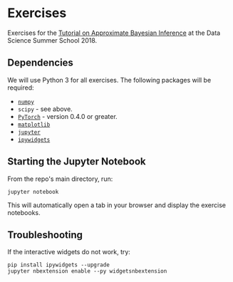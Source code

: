 # Exercises

Exercises for the [Tutorial on Approximate Bayesian Inference](https://emtiyaz.github.io/teaching/ds3_2018/ds3.html) at the Data Science Summer School 2018.

## Dependencies

We will use Python 3 for all exercises.
The following packages will be required:
* [`numpy`](https://www.scipy.org/install.html)
* `scipy` - see above.
* [`PyTorch`](https://pytorch.org/) - version 0.4.0 or greater.
* [`matplotlib`](https://matplotlib.org/users/installing.html)
* [`jupyter`](http://jupyter.org/install)
* [`ipywidgets`](https://ipywidgets.readthedocs.io/en/latest/user_install.html)

## Starting the Jupyter Notebook

From the repo's main directory, run:
```
jupyter notebook
```
This will automatically open a tab in your browser and display the exercise notebooks.

## Troubleshooting

If the interactive widgets do not work, try:

```
pip install ipywidgets --upgrade
jupyter nbextension enable --py widgetsnbextension
```
